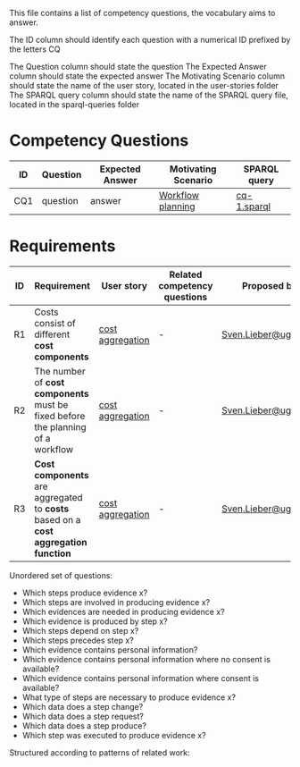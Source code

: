 This file contains a list of competency questions, the vocabulary aims to answer.

The ID column should identify each question with a numerical ID prefixed by the letters CQ

The Question column should state the question
The Expected Answer column should state the expected answer
The Motivating Scenario column should state the name of the user story, located in the user-stories folder
The SPARQL query column should state the name of the SPARQL query file, located in the sparql-queries folder

# Competency Questions

| ID   | Question                           | Expected Answer                   | Motivating Scenario | SPARQL query          |
|------|------------------------------------|-----------------------------------|---------------------|-----------------------|
| CQ1  | question | answer | [Workflow planning](../use-cases/use-case-workflow-planning.md) | [cq-1.sparql](queries/cq-1.sparql) |

# Requirements

| ID | Requirement | User story | Related competency questions | Proposed by |
|----|-------------|------------|------------------------------|-------------|
| R1 | Costs consist of different **cost components** | [cost aggregation](../user-stories/user-story-cost-aggregation.md) |- | <Sven.Lieber@ugent.be> |
| R2 | The number of **cost components** must be fixed before the planning of a workflow | [cost aggregation](../user-stories/user-story-cost-aggregation.md) |- | <Sven.Lieber@ugent.be> |
| R3 | **Cost components** are aggregated to **costs** based on a **cost aggregation function** | [cost aggregation](../user-stories/user-story-cost-aggregation.md) |- | <Sven.Lieber@ugent.be> |








Unordered set of questions:

- Which steps produce evidence x?
- Which steps are involved in producing evidence x?
- Which evidences are needed in producing evidence x?
- Which evidence is produced by step x?
- Which steps depend on step x?
- Which steps precedes step x?
- Which evidence contains personal information?
- Which evidence contains personal information where no consent is available?
- Which evidence contains personal information where consent is available?
- What type of steps are necessary to produce evidence x?
- Which data does a step change?
- Which data does a step request?
- Which data does a step produce?
- Which step was executed to produce evidence x?


Structured according to patterns of related work:

